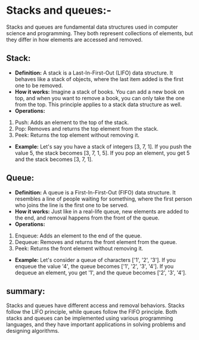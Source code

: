 # Stacks and queues:-

Stacks and queues are fundamental data structures used in computer science and programming. They both represent collections of elements, but they differ in how elements are accessed and removed.

## Stack:

- **Definition:** A stack is a Last-In-First-Out (LIFO) data structure. It behaves like a stack of objects, where the last item added is the first one to be removed.
- **How it works:** Imagine a stack of books. You can add a new book on top, and when you want to remove a book, you can only take the one from the top. This principle applies to a stack data structure as well.
- **Operations:**
1. Push: Adds an element to the top of the stack.
2. Pop: Removes and returns the top element from the stack.
3. Peek: Returns the top element without removing it.
- **Example:** Let's say you have a stack of integers [3, 7, 1]. If you push the value 5, the stack becomes [3, 7, 1, 5]. If you pop an element, you get 5 and the stack becomes [3, 7, 1].


## Queue:

- **Definition:** A queue is a First-In-First-Out (FIFO) data structure. It resembles a line of people waiting for something, where the first person who joins the line is the first one to be served.
- **How it works:** Just like in a real-life queue, new elements are added to the end, and removal happens from the front of the queue.
- **Operations:**
1. Enqueue: Adds an element to the end of the queue.
2. Dequeue: Removes and returns the front element from the queue.
3. Peek: Returns the front element without removing it.
- **Example:** Let's consider a queue of characters ['1', '2', '3']. If you enqueue the value '4', the queue becomes ['1', '2', '3', '4']. If you dequeue an element, you get '1', and the queue becomes ['2', '3', '4'].

## summary:

Stacks and queues have different access and removal behaviors.
Stacks follow the LIFO principle, while queues follow the FIFO principle.
Both stacks and queues can be implemented using various programming languages, and they have important applications in solving problems and designing algorithms.
